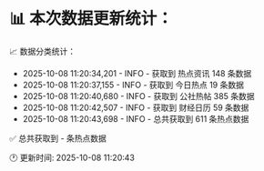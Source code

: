 📊 本次数据更新统计：
==========================

📈 数据分类统计：
- 2025-10-08 11:20:34,201 - INFO - 获取到 热点资讯 148 条数据
- 2025-10-08 11:20:37,155 - INFO - 获取到 今日热点 19 条数据
- 2025-10-08 11:20:40,680 - INFO - 获取到 公社热帖 385 条数据
- 2025-10-08 11:20:42,507 - INFO - 获取到 财经日历 59 条数据
- 2025-10-08 11:20:43,698 - INFO - 总共获取到 611 条热点数据

✅ 总共获取到 - 条热点数据

🕐 更新时间: 2025-10-08 11:20:43
